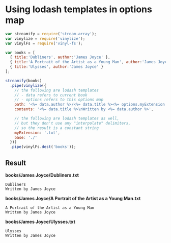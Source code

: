 # Using lodash templates in options map

```js
var streamify = require('stream-array');
var vinylize = require('vinylize');
var vinylFs = require('vinyl-fs');

var books = [
  { title:'Dubliners', author:'James Joyce' },
  { title:'A Portrait of the Artist as a Young Man', author:'James Joyce' },
  { title:'Ulysses', author:'James Joyce' }
];

streamify(books)
  .pipe(vinylize({
    // the following are lodash templates
    // - data refers to current book
    // - options refers to this options map
    path: '<%= data.author %>/<%= data.title %><%= options.myExtension %>',
    contents: '<%= data.title %>\nWritten by <%= data.author %>',

    // the following are lodash templates as well,
    // but they don't use any "interpolate" delimiters,
    // so the result is a constant string
    myExtension: '.txt',
    base: './'
  }))
  .pipe(vinylFs.dest('books'));
```

## Result

**books/James Joyce/Dubliners.txt**

    Dubliners
    Written by James Joyce

**books/James Joyce/A Portrait of the Artist as a Young Man.txt**

    A Portrait of the Artist as a Young Man
    Written by James Joyce

**books/James Joyce/Ulysses.txt**

    Ulysses
    Written by James Joyce
